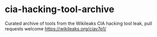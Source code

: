 # cia-hacking-tool-archive
Curated archive of tools from the Wikileaks CIA hacking tool leak, pull requests welcome https://wikileaks.org/ciav7p1/
